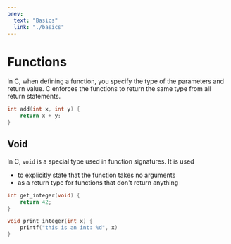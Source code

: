 ```yaml
---
prev:
  text: "Basics"
  link: "./basics"
---
```


# Functions

In C, when defining a function, you specify the type of the parameters and return value. C enforces the functions to return the same type from all return statements.

```c
int add(int x, int y) {
    return x + y;
}
```

## Void

In C, `void` is a special type used in function signatures. It is used

- to explicitly state that the function takes no arguments
- as a return type for functions that don't return anything

```c
int get_integer(void) {
    return 42;
}

void print_integer(int x) {
    printf("this is an int: %d", x)
}
```
